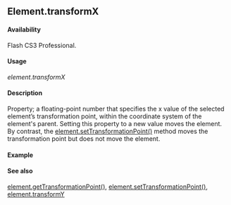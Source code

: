 ## Element.transformX

#### Availability

Flash CS3 Professional.

#### Usage

*element.transformX*

#### Description

Property; a floating-point number that specifies the x value of the selected element’s transformation point, within the coordinate system of the element's parent. Setting this property to a new value moves the element. By contrast, the [element.setTransformationPoint()](../Element_object/elemen19.md) method moves the transformation point but does not move the element.

#### Example

#### See also

[element.getTransformationPoint()](../Element_object/element4.md), [element.setTransformationPoint()](../Element_object/elemen19.md), [element.transformY](../Element_object/elemen24.md)
